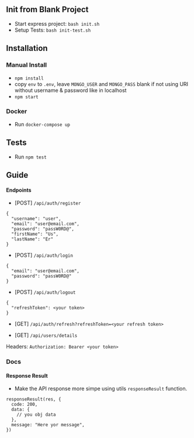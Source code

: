 ## Init from Blank Project
- Start express project: `bash init.sh`
- Setup Tests: `bash init-test.sh` 

## Installation
### Manual Install
- `npm install`
- copy `env` to `.env`, leave `MONGO_USER` and `MONGO_PASS` blank if not using URI without username & password like in localhost
- `npm start`

### Docker
- Run `docker-compose up`

## Tests
- Run `npm test`

## Guide
#### Endpoints
- [POST] `/api/auth/register`
```
{
  "username": "user",
  "email": "user@email.com",
  "password": "passW0RD@",
  "firstName": "Us",
  "lastName": "Er"
}
```

- [POST] `/api/auth/login`
```
{
  "email": "user@email.com",
  "password": "passW0RD@"
}
```

- [POST] `/api/auth/logout`
```
{
  "refreshToken": <your token>
}
```

- [GET] `/api/auth/refresh?refreshToken=<your refresh token>`


- [GET] `/api/users/details`

Headers: `Authorization: Bearer <your token>`

### Docs
#### Response Result
- Make the API response more simpe using utils `responseResult` function.
```
responseResult(res, {
  code: 200,
  data: {
    // you obj data
  },
  message: "Here yor message",
})
```